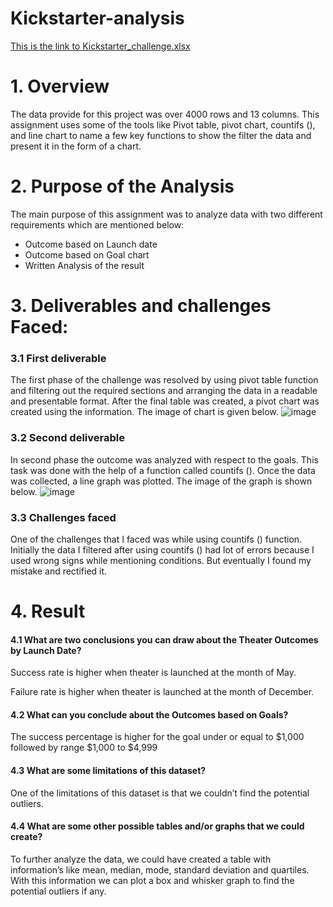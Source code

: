 # Kickstarter-analysis
[This is the link to Kickstarter_challenge.xlsx](/Kickstarter_challenge.xlsx)

# 1. Overview
The data provide for this project was over 4000 rows and 13 columns. This assignment uses some of the tools like Pivot table, pivot chart, countifs (), and line chart to name a few key functions to show the filter the data and present it in the form of a chart. 
# 2. Purpose of the Analysis
The main purpose of this assignment was to analyze data with two different requirements which are mentioned below:
-	Outcome based on Launch date
-	Outcome based on Goal chart
-	Written Analysis of the result
#	3. Deliverables and challenges Faced: 
### 3.1 First deliverable

The first phase of the challenge was resolved by using pivot table function and filtering out the required sections and arranging the data in a readable and presentable format. After the final table was created, a pivot chart was created using the information. The image of chart is given below. 
![image](https://user-images.githubusercontent.com/110261837/187374201-03cb43c7-fdd6-4524-b6cd-6098b319b385.png)


### 3.2 Second deliverable

In second phase the outcome was analyzed with respect to the goals. This task was done with the help of a function called countifs (). Once the data was collected, a line graph was plotted. The image of the graph is shown below.
![image](https://user-images.githubusercontent.com/110261837/187371534-14e3796e-b1c1-4d54-98d6-26d04657c2dc.png)

### 3.3 Challenges faced
One of the challenges that I faced was while using countifs () function. Initially the data I filtered after using countifs () had lot of errors because I used wrong signs while mentioning conditions. But eventually I found my mistake and rectified it. 

# 4. Result
#### 4.1	 What are two conclusions you can draw about the Theater Outcomes by Launch Date?
Success rate is higher when theater is launched at the month of May.

Failure rate is higher when theater is launched at the month of December.
#### 4.2  What can you conclude about the Outcomes based on Goals?
The success percentage is higher for the goal under or equal to $1,000 followed by range $1,000 to $4,999
#### 4.3  What are some limitations of this dataset?
One of the limitations of this dataset is that we couldn’t find the potential outliers.
#### 4.4	What are some other possible tables and/or graphs that we could create?
To further analyze the data, we could have created a table with information’s like mean, median, mode, standard deviation and quartiles. With this information we can plot a box and whisker graph to find the potential outliers if any.
